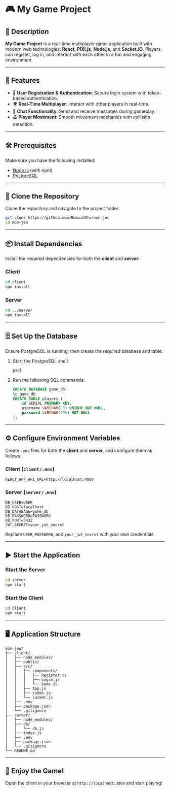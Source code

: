 
# 🎮 My Game Project

## 📝 Description

**My Game Project** is a real-time multiplayer game application built with modern web technologies: **React**, **PIXI.js**, **Node.js**, and **Socket.IO**. Players can register, log in, and interact with each other in a fun and engaging environment.

---

## 🚀 Features

- 🔐 **User Registration & Authentication**: Secure login system with token-based authentication.
- 🌍 **Real-Time Multiplayer**: Interact with other players in real-time.
- 💬 **Chat Functionality**: Send and receive messages during gameplay.
- 🕹️ **Player Movement**: Smooth movement mechanics with collision detection.

---

## 🛠️ Prerequisites

Make sure you have the following installed:

- [Node.js](https://nodejs.org/) (with npm)
- [PostgreSQL](https://www.postgresql.org/)

---

## 📂 Clone the Repository

Clone the repository and navigate to the project folder:

```bash
git clone https://github.com/RomainNtu/mon-jeu
cd mon-jeu
```

---

## 📦 Install Dependencies

Install the required dependencies for both the **client** and **server**:

### Client

```bash
cd client
npm install
```

### Server

```bash
cd ../server
npm install
```

---

## 🗄️ Set Up the Database

Ensure PostgreSQL is running, then create the required database and table:

1. Start the PostgreSQL shell:
   ```bash
   psql
   ```

2. Run the following SQL commands:
   ```sql
   CREATE DATABASE game_db;
   \c game_db
   CREATE TABLE players (
       id SERIAL PRIMARY KEY,
       username VARCHAR(50) UNIQUE NOT NULL,
       password VARCHAR(255) NOT NULL
   );
   ```

---

## ⚙️ Configure Environment Variables

Create `.env` files for both the **client** and **server**, and configure them as follows:

### Client (`client/.env`)

```env
REACT_APP_API_URL=http://localhost:4000
```

### Server (`server/.env`)

```env
DB_USER=USER
DB_HOST=localhost
DB_DATABASE=game_db
DB_PASSWORD=PASSWORD
DB_PORT=5432
JWT_SECRET=your_jwt_secret
```

Replace `USER`, `PASSWORD`, and `your_jwt_secret` with your own credentials.

---

## ▶️ Start the Application

### Start the Server

```bash
cd server
npm start
```

### Start the Client

```bash
cd client
npm start
```

---

## 🖥️ Application Structure

```plaintext
mon-jeu/
├── client/
│   ├── node_modules/
│   ├── public/
│   ├── src/
│   │   ├── components/
│   │   │   ├── Register.js
│   │   │   ├── Login.js
│   │   │   └── Game.js
│   │   ├── App.js
│   │   ├── index.js
│   │   └── socket.js
│   ├── .env
│   ├── package.json
│   └── .gitignore
├── server/
│   ├── node_modules/
│   ├── db/
│   │   └── db.js
│   ├── index.js
│   ├── .env
│   ├── package.json
│   └── .gitignore
└── README.md
```

---

## 🎉 Enjoy the Game!

Open the client in your browser at `http://localhost:3000` and start playing!
